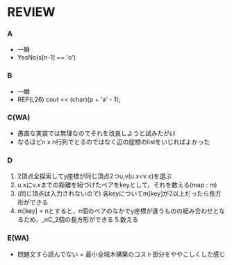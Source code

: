 # REVIEW
### A
- 一瞬
- YesNo(s[n-1] == 'o')

### B
- 一瞬
- REP(i,26) cout << (char)(p + 'a' - 1);

### C(WA)
- 愚直な実装では無理なのでそれを改良しようと試みたがﾑﾘ
- なるほどn x n行列でとるのではなく辺の座標のlistをいじればよかった

### D
1. 2頂点全探索してy座標が同じ頂点2つu,v(u.x<v.x)を選ぶ
2. u.xにv.xまでの距離を紐づけたペアをkeyとして，それを数える(map : m)
3. (同じ頂点は入力されないので) 各keyについてm[key]が2以上だったら長方形ができる
4. m[key] = nとすると，n個のペアのなかでy座標が違うものの組み合わせとなるため，_nC_2個の長方形ができる
5.数える

### E(WA)
- 問題文すら読んでない
= 最小全域木構築のコスト部分をややこしくした感じ
